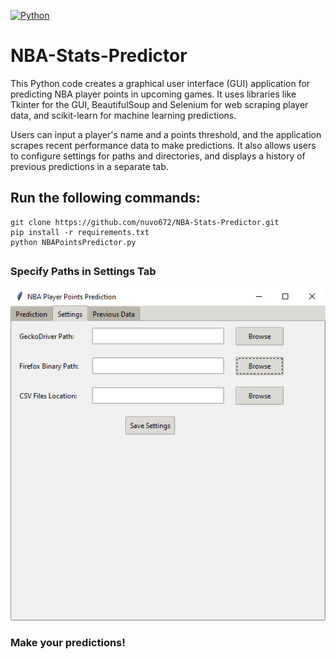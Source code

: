 
[![Python](https://img.shields.io/badge/Python-%E2%89%A5%203.6-yellow.svg)](https://www.python.org/) 

# NBA-Stats-Predictor


This Python code creates a graphical user interface (GUI) application for predicting NBA player points in upcoming games. It uses libraries like Tkinter for the GUI, BeautifulSoup and Selenium for web scraping player data, and scikit-learn for machine learning predictions. 

Users can input a player's name and a points threshold, and the application scrapes recent performance data to make predictions. It also allows users to configure settings for paths and directories, and displays a history of previous predictions in a separate tab.

## Run the following commands:
```
git clone https://github.com/nuvo672/NBA-Stats-Predictor.git
pip install -r requirements.txt
python NBAPointsPredictor.py
```

## 

### Specify Paths in Settings Tab
![image](https://raw.githubusercontent.com/nuvo672/NBA-Stats-Predictor/main/imgs/image.png)
### Make your predictions!
